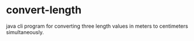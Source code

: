# convert-length
java cli program for converting three length values in meters to centimeters simultaneously. 
